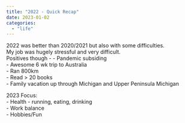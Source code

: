 ```yaml
---
title: "2022 - Quick Recap"
date: 2023-01-02
categories:
  - "life"
---
```


2022 was better than 2020/2021 but also with some difficulties.  
My job was hugely stressful and very difficult.  
Positives though -
\- Pandemic subsiding  
\- Awesome 6 wk trip to Australia  
\- Ran 800km  
\- Read > 20 books  
\- Family vacation up through Michigan and Upper Peninsula Michigan

2023 Focus:  
\- Health - running, eating, drinking  
\- Work balance  
\- Hobbies/Fun
